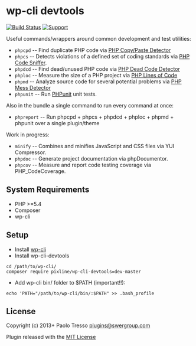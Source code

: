 # wp-cli devtools

[![Build Status](https://travis-ci.org/pixline/wp-cli-devtools.png?branch=master)](https://travis-ci.org/pixline/wp-cli-devtools) [![Support](https://www.paypalobjects.com/it_IT/IT/i/btn/btn_donate_SM.gif)](https://www.paypal.com/cgi-bin/webscr?cmd=_s-xclick&hosted_button_id=CX6VQ6FVJFN4L)


Useful commands/wrappers around common development and test utilities:

* `phpcpd` -- Find duplicate PHP code via [PHP Copy/Paste Detector](https://github.com/sebastianbergmann/phpcpd)
* `phpcs` -- Detects violations of a defined set of coding standards via [PHP Code Sniffer](https://github.com/squizlabs/php_codesniffer).
* `phpdcd` -- Find dead/unused PHP code via [PHP Dead Code Detector](https://github.com/sebastianbergmann/phpdcd)
* `phploc` -- Measure the size of a PHP project via [PHP Lines of Code](https://github.com/sebastianbergmann/phploc)
* `phpmd` -- Analyze source code for several potential problems via [PHP Mess Detector](https://github.com/phpmd/phpmd)
* `phpunit` -- Run [PHPunit](https://github.com/sebastianbergmann/phpunit) unit tests.

Also in the bundle a single command to run every command at once:

* `phpreport` -- Run phpcpd + phpcs + phpdcd + phploc + phpmd + phpunit over a single plugin/theme

Work in progress:

* `minify` -- Combines and minifies JavaScript and CSS files via YUI Compressor.
* `phpdoc` -- Generate project documentation via phpDocumentor.
* `phpcov` -- Measure and report code testing coverage via PHP_CodeCoverage.

## System Requirements

* PHP >=5.4
* Composer
* wp-cli

## Setup

* Install [wp-cli](https://wp-cli.org)
* Install wp-cli-devtools

```
cd /path/to/wp-cli/
composer require pixline/wp-cli-devtools=dev-master
```

* Add wp-cli bin/ folder to $PATH (important!!):

```
echo 'PATH="/path/to/wp-cli/bin/:$PATH" >> .bash_profile
```


## License

Copyright (c) 2013+ Paolo Tresso <plugins@swergroup.com>

Plugin released with the [MIT License](http://opensource.org/licenses/MIT)
